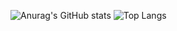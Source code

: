 ![Anurag's GitHub stats](https://github-readme-stats.vercel.app/api?username=buddybaddog&show_icons=true)
![Top Langs](https://github-readme-stats.vercel.app/api/top-langs/?username=buddybaddog&layout=compact)
